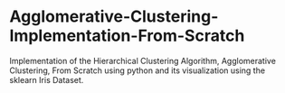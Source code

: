 # Agglomerative-Clustering-Implementation-From-Scratch
Implementation of the Hierarchical Clustering Algorithm, Agglomerative Clustering, From Scratch using python and its visualization using the sklearn Iris Dataset.
